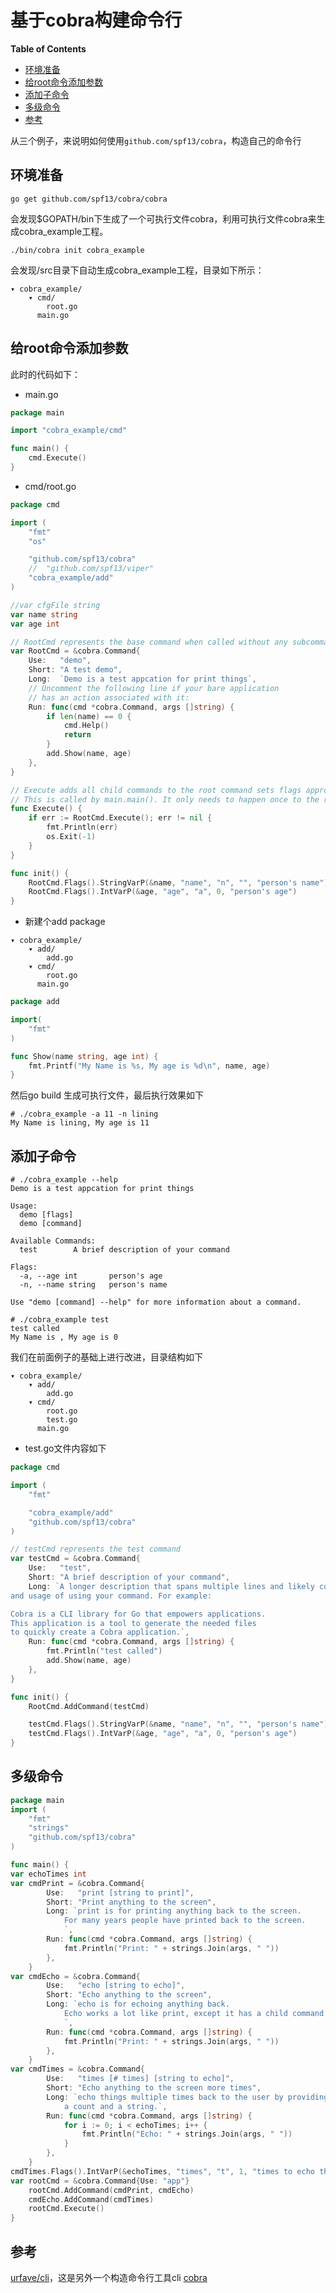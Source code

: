 # 基于cobra构建命令行

**Table of Contents**
<!-- BEGIN MUNGE: GENERATED_TOC -->
  - [环境准备](#环境准备)
  - [给root命令添加参数](#给root命令添加参数)
  - [添加子命令](#添加子命令)
  - [多级命令](#多级命令)
  - [参考](#参考)

<!-- END MUNGE: GENERATED_TOC -->

从三个例子，来说明如何使用`github.com/spf13/cobra`，构造自己的命令行

## 环境准备
```shell
go get github.com/spf13/cobra/cobra
```
会发现$GOPATH/bin下生成了一个可执行文件cobra，利用可执行文件cobra来生成cobra_example工程。

```shell
./bin/cobra init cobra_example
```
会发现/src目录下自动生成cobra_example工程，目录如下所示：
```
▾ cobra_example/
    ▾ cmd/
        root.go
      main.go
```

## 给root命令添加参数
此时的代码如下：
- main.go
```go
package main

import "cobra_example/cmd"

func main() {
	cmd.Execute()
}
```

- cmd/root.go
```go
package cmd

import (
	"fmt"
	"os"

	"github.com/spf13/cobra"
	//  "github.com/spf13/viper"
	"cobra_example/add"
)

//var cfgFile string
var name string
var age int

// RootCmd represents the base command when called without any subcommands
var RootCmd = &cobra.Command{
	Use:   "demo",
	Short: "A test demo",
	Long:  `Demo is a test appcation for print things`,
	// Uncomment the following line if your bare application
	// has an action associated with it:
	Run: func(cmd *cobra.Command, args []string) {
		if len(name) == 0 {
			cmd.Help()
			return
		}
		add.Show(name, age)
	},
}

// Execute adds all child commands to the root command sets flags appropriately.
// This is called by main.main(). It only needs to happen once to the rootCmd.
func Execute() {
	if err := RootCmd.Execute(); err != nil {
		fmt.Println(err)
		os.Exit(-1)
	}
}

func init() {
	RootCmd.Flags().StringVarP(&name, "name", "n", "", "person's name")
	RootCmd.Flags().IntVarP(&age, "age", "a", 0, "person's age")
}
```

- 新建个add package
```
▾ cobra_example/
    ▾ add/
        add.go
    ▾ cmd/
        root.go
      main.go
```
```go
package add

import(
    "fmt"
)

func Show(name string, age int) {
    fmt.Printf("My Name is %s, My age is %d\n", name, age)
}
```

然后go build 生成可执行文件，最后执行效果如下
```shell
# ./cobra_example -a 11 -n lining
My Name is lining, My age is 11
```

## 添加子命令
```shell
# ./cobra_example --help
Demo is a test appcation for print things

Usage:
  demo [flags]
  demo [command]

Available Commands:
  test        A brief description of your command

Flags:
  -a, --age int       person's age
  -n, --name string   person's name

Use "demo [command] --help" for more information about a command.

# ./cobra_example test  
test called
My Name is , My age is 0
```
我们在前面例子的基础上进行改进，目录结构如下
```
▾ cobra_example/
    ▾ add/
        add.go
    ▾ cmd/
        root.go
        test.go	
      main.go
```

- test.go文件内容如下
```go
package cmd

import (
	"fmt"

	"cobra_example/add"
	"github.com/spf13/cobra"
)

// testCmd represents the test command
var testCmd = &cobra.Command{
	Use:   "test",
	Short: "A brief description of your command",
	Long: `A longer description that spans multiple lines and likely contains examples
and usage of using your command. For example:

Cobra is a CLI library for Go that empowers applications.
This application is a tool to generate the needed files
to quickly create a Cobra application.`,
	Run: func(cmd *cobra.Command, args []string) {
		fmt.Println("test called")
		add.Show(name, age)
	},
}

func init() {
	RootCmd.AddCommand(testCmd)

	testCmd.Flags().StringVarP(&name, "name", "n", "", "person's name")
	testCmd.Flags().IntVarP(&age, "age", "a", 0, "person's age")
}
```

## 多级命令
```go
package main
import (
	"fmt"
	"strings"
	"github.com/spf13/cobra"
)

func main() {
var echoTimes int
var cmdPrint = &cobra.Command{
		Use:   "print [string to print]",
		Short: "Print anything to the screen",
		Long: `print is for printing anything back to the screen.
            For many years people have printed back to the screen.
            `,
		Run: func(cmd *cobra.Command, args []string) {
			fmt.Println("Print: " + strings.Join(args, " "))
		},
	}
var cmdEcho = &cobra.Command{
		Use:   "echo [string to echo]",
		Short: "Echo anything to the screen",
		Long: `echo is for echoing anything back.
            Echo works a lot like print, except it has a child command.
            `,
		Run: func(cmd *cobra.Command, args []string) {
			fmt.Println("Print: " + strings.Join(args, " "))
		},
	}
var cmdTimes = &cobra.Command{
		Use:   "times [# times] [string to echo]",
		Short: "Echo anything to the screen more times",
		Long: `echo things multiple times back to the user by providing
            a count and a string.`,
		Run: func(cmd *cobra.Command, args []string) {
			for i := 0; i < echoTimes; i++ {
				fmt.Println("Echo: " + strings.Join(args, " "))
			}
		},
	}
cmdTimes.Flags().IntVarP(&echoTimes, "times", "t", 1, "times to echo the input")
var rootCmd = &cobra.Command{Use: "app"}
	rootCmd.AddCommand(cmdPrint, cmdEcho)
	cmdEcho.AddCommand(cmdTimes)
	rootCmd.Execute()
}
```



## 参考
[urfave/cli](https://github.com/urfave/cli)，这是另外一个构造命令行工具cli
[cobra](https://github.com/spf13/cobra)


